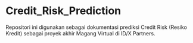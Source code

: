 # Credit_Risk_Prediction
Repositori ini digunakan sebagai dokumentasi prediksi Credit Risk (Resiko Kredit) sebagai proyek akhir Magang Virtual di ID/X Partners.
